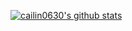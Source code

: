[![cailin0630's github stats](https://github-readme-stats.vercel.app/api?username=cailin0630&show_icons=true&theme=radical)](https://github.com/anuraghazra/github-readme-stats)
